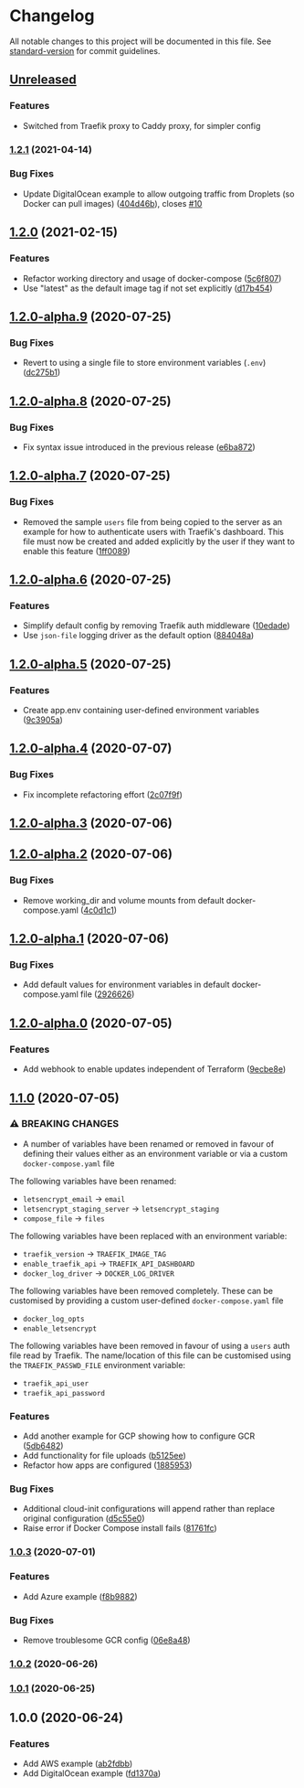# Changelog

All notable changes to this project will be documented in this file. See [standard-version](https://github.com/conventional-changelog/standard-version) for commit guidelines.

## [Unreleased](https://github.com/onecommons/terraform-cloudinit-container-server/compare/v1.2.1...master)

### Features

- Switched from Traefik proxy to Caddy proxy, for simpler config

### [1.2.1](https://github.com/christippett/terraform-cloudinit-container-server/compare/v1.2.0...v1.2.1) (2021-04-14)

### Bug Fixes

- Update DigitalOcean example to allow outgoing traffic from Droplets (so Docker
  can pull images)
  ([404d46b](https://github.com/christippett/terraform-cloudinit-container-server/commit/404d46bd3f53dc925536a4025667be350109d6cc)),
  closes
  [#10](https://github.com/christippett/terraform-cloudinit-container-server/issues/10)

## [1.2.0](https://github.com/christippett/terraform-cloudinit-container-server/compare/v1.2.0-alpha.9...v1.2.0) (2021-02-15)

### Features

- Refactor working directory and usage of docker-compose ([5c6f807](https://github.com/christippett/terraform-cloudinit-container-server/commit/5c6f807ddabbf18be22c86174d8a4309884981f5))
- Use "latest" as the default image tag if not set explicitly ([d17b454](https://github.com/christippett/terraform-cloudinit-container-server/commit/d17b4549ee93a649a614b43205a1c1d63db0b2e9))

## [1.2.0-alpha.9](https://github.com/christippett/terraform-cloudinit-container-server/compare/v1.2.0-alpha.8...v1.2.0-alpha.9) (2020-07-25)

### Bug Fixes

- Revert to using a single file to store environment variables (`.env`) ([dc275b1](https://github.com/christippett/terraform-cloudinit-container-server/commit/dc275b18eb959c426b05e99f8e1ad3777f47e865))

## [1.2.0-alpha.8](https://github.com/christippett/terraform-cloudinit-container-server/compare/v1.2.0-alpha.7...v1.2.0-alpha.8) (2020-07-25)

### Bug Fixes

- Fix syntax issue introduced in the previous release ([e6ba872](https://github.com/christippett/terraform-cloudinit-container-server/commit/e6ba872f7dffbcbfe9cb2d43b2bf2a3cc071ae4b))

## [1.2.0-alpha.7](https://github.com/christippett/terraform-cloudinit-container-server/compare/v1.2.0-alpha.6...v1.2.0-alpha.7) (2020-07-25)

### Bug Fixes

- Removed the sample `users` file from being copied to the server as an example for how to authenticate users with Traefik's dashboard. This file must now be created and added explicitly by the user if they want to enable this feature ([1ff0089](https://github.com/christippett/terraform-cloudinit-container-server/commit/1ff0089c58be7cbecd6816f078592fab33187fc6))

## [1.2.0-alpha.6](https://github.com/christippett/terraform-cloudinit-container-server/compare/v1.2.0-alpha.5...v1.2.0-alpha.6) (2020-07-25)

### Features

- Simplify default config by removing Traefik auth middleware ([10edade](https://github.com/christippett/terraform-cloudinit-container-server/commit/10edadeb1a05d2bc85c1916d397cf4aae6c4326d))
- Use `json-file` logging driver as the default option ([884048a](https://github.com/christippett/terraform-cloudinit-container-server/commit/884048a96b0fe3a3118d46ba352e7e0a8bea1a6d))

## [1.2.0-alpha.5](https://github.com/christippett/terraform-cloudinit-container-server/compare/v1.2.0-alpha.4...v1.2.0-alpha.5) (2020-07-25)

### Features

- Create app.env containing user-defined environment variables ([9c3905a](https://github.com/christippett/terraform-cloudinit-container-server/commit/9c3905aff8537aa0542aee2ad06fe3a24f413880))

## [1.2.0-alpha.4](https://github.com/christippett/terraform-cloudinit-container-server/compare/v1.2.0-alpha.3...v1.2.0-alpha.4) (2020-07-07)

### Bug Fixes

- Fix incomplete refactoring effort ([2c07f9f](https://github.com/christippett/terraform-cloudinit-container-server/commit/2c07f9f94992c775f69b4e8c57f6e70ba50f6f9d))

## [1.2.0-alpha.3](https://github.com/christippett/terraform-cloudinit-container-server/compare/v1.2.0-alpha.2...v1.2.0-alpha.3) (2020-07-06)

## [1.2.0-alpha.2](https://github.com/christippett/terraform-cloudinit-container-server/compare/v1.2.0-alpha.1...v1.2.0-alpha.2) (2020-07-06)

### Bug Fixes

- Remove working_dir and volume mounts from default docker-compose.yaml ([4c0d1c1](https://github.com/christippett/terraform-cloudinit-container-server/commit/4c0d1c128ab902e90592e670c554102bfcb4effb))

## [1.2.0-alpha.1](https://github.com/christippett/terraform-cloudinit-container-server/compare/v1.2.0-alpha.0...v1.2.0-alpha.1) (2020-07-06)

### Bug Fixes

- Add default values for environment variables in default docker-compose.yaml file ([2926626](https://github.com/christippett/terraform-cloudinit-container-server/commit/29266266851a42980699fe009f7800768ef53189))

## [1.2.0-alpha.0](https://github.com/christippett/terraform-cloudinit-container-server/compare/v1.1.0...v1.2.0-alpha.0) (2020-07-05)

### Features

- Add webhook to enable updates independent of Terraform ([9ecbe8e](https://github.com/christippett/terraform-cloudinit-container-server/commit/9ecbe8ed54a09e4b770eedac3e211d019103b726))

## [1.1.0](https://github.com/christippett/terraform-cloudinit-container-server/compare/v1.0.3...v1.1.0) (2020-07-05)

### ⚠ BREAKING CHANGES

- A number of variables have been renamed or removed in favour of defining their values either as an environment variable or via a custom `docker-compose.yaml` file

The following variables have been renamed:

- `letsencrypt_email` → `email`
- `letsencrypt_staging_server` → `letsencrypt_staging`
- `compose_file` → `files`

The following variables have been replaced with an environment variable:

- `traefik_version` → `TRAEFIK_IMAGE_TAG`
- `enable_traefik_api` → `TRAEFIK_API_DASHBOARD`
- `docker_log_driver` → `DOCKER_LOG_DRIVER`

The following variables have been removed completely. These can be customised by providing a custom user-defined `docker-compose.yaml` file

- `docker_log_opts`
- `enable_letsencrypt`

The following variables have been removed in favour of using a `users` auth file read by Traefik. The name/location of this file can be customised using the `TRAEFIK_PASSWD_FILE` environment variable:

- `traefik_api_user`
- `traefik_api_password`

### Features

- Add another example for GCP showing how to configure GCR ([5db6482](https://github.com/christippett/terraform-cloudinit-container-server/commit/5db64820710667391e4e830f63d768a03551b8f1))
- Add functionality for file uploads ([b5125ee](https://github.com/christippett/terraform-cloudinit-container-server/commit/b5125ee457bb7efe50db30c0f818a3ab534c2a61))
- Refactor how apps are configured ([1885953](https://github.com/christippett/terraform-cloudinit-container-server/commit/1885953dcd574219dd64aa8e9570b6ffd91a8405))

### Bug Fixes

- Additional cloud-init configurations will append rather than replace original configuration ([d5c55e0](https://github.com/christippett/terraform-cloudinit-container-server/commit/d5c55e01e8926ea9ac3306309b68b37b769fe6f2))
- Raise error if Docker Compose install fails ([81761fc](https://github.com/christippett/terraform-cloudinit-container-server/commit/81761fcf7d69956078eaa6c2828457d0d87c9053))

### [1.0.3](https://github.com/christippett/terraform-cloudinit-container-server/compare/v1.0.2...v1.0.3) (2020-07-01)

### Features

- Add Azure example ([f8b9882](https://github.com/christippett/terraform-cloudinit-container-server/commit/f8b98821e54efe7ea284c0b559b27984fb0dd169))

### Bug Fixes

- Remove troublesome GCR config ([06e8a48](https://github.com/christippett/terraform-cloudinit-container-server/commit/06e8a484ff4ded5c3b293fedf4562d32d0229652))

### [1.0.2](https://github.com/christippett/terraform-cloudinit-container-server/compare/v1.0.1...v1.0.2) (2020-06-26)

### [1.0.1](https://github.com/christippett/terraform-cloudinit-container-server/compare/v1.0.0...v1.0.1) (2020-06-25)

## 1.0.0 (2020-06-24)

### Features

- Add AWS example ([ab2fdbb](https://github.com/christippett/terraform-cloudinit-container-server/commit/ab2fdbb7f02e946f8b84b0d55612194ffef19040))
- Add DigitalOcean example ([fd1370a](https://github.com/christippett/terraform-cloudinit-container-server/commit/fd1370a5f52a8a8b264a2b4912da47817ba139ea))
